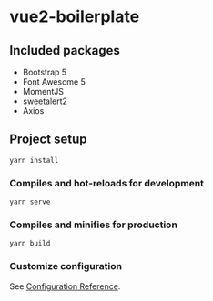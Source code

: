 # vue2-boilerplate

## Included packages
* Bootstrap 5
* Font Awesome 5
* MomentJS
* sweetalert2
* Axios

## Project setup
```
yarn install
```

### Compiles and hot-reloads for development
```
yarn serve
```

### Compiles and minifies for production
```
yarn build
```

### Customize configuration
See [Configuration Reference](https://cli.vuejs.org/config/).
